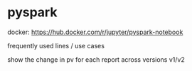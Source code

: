 # pyspark

docker: https://hub.docker.com/r/jupyter/pyspark-notebook

frequently used lines / use cases

show the change in pv for each report across versions v1/v2
